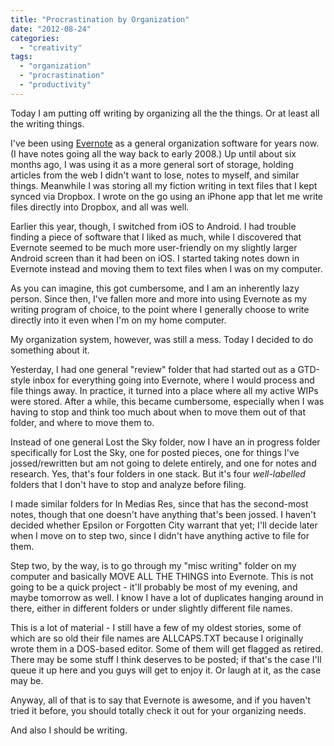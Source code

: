 ```yaml
---
title: "Procrastination by Organization"
date: "2012-08-24"
categories: 
  - "creativity"
tags: 
  - "organization"
  - "procrastination"
  - "productivity"
---
```


Today I am putting off writing by organizing all the the things. Or at least all the writing things.

I've been using [Evernote](http://evernote.com) as a general organization software for years now. (I have notes going all the way back to early 2008.) Up until about six months ago, I was using it as a more general sort of storage, holding articles from the web I didn't want to lose, notes to myself, and similar things. Meanwhile I was storing all my fiction writing in text files that I kept synced via Dropbox. I wrote on the go using an iPhone app that let me write files directly into Dropbox, and all was well.

Earlier this year, though, I switched from iOS to Android. I had trouble finding a piece of software that I liked as much, while I discovered that Evernote seemed to be much more user-friendly on my slightly larger Android screen than it had been on iOS. I started taking notes down in Evernote instead and moving them to text files when I was on my computer.

As you can imagine, this got cumbersome, and I am an inherently lazy person. Since then, I've fallen more and more into using Evernote as my writing program of choice, to the point where I generally choose to write directly into it even when I'm on my home computer.

My organization system, however, was still a mess. Today I decided to do something about it.

Yesterday, I had one general "review" folder that had started out as a GTD-style inbox for everything going into Evernote, where I would process and file things away. In practice, it turned into a place where all my active WIPs were stored. After a while, this became cumbersome, especially when I was having to stop and think too much about when to move them out of that folder, and where to move them to.

Instead of one general Lost the Sky folder, now I have an in progress folder specifically for Lost the Sky, one for posted pieces, one for things I've jossed/rewritten but am not going to delete entirely, and one for notes and research. Yes, that's four folders in one stack. But it's four _well-labelled_ folders that I don't have to stop and analyze before filing.

I made similar folders for In Medias Res, since that has the second-most notes, though that one doesn't have anything that's been jossed. I haven't decided whether Epsilon or Forgotten City warrant that yet; I'll decide later when I move on to step two, since I didn't have anything active to file for them.

Step two, by the way, is to go through my "misc writing" folder on my computer and basically MOVE ALL THE THINGS into Evernote. This is not going to be a quick project - it'll probably be most of my evening, and maybe tomorrow as well. I know I have a lot of duplicates hanging around in there, either in different folders or under slightly different file names.

This is a lot of material - I still have a few of my oldest stories, some of which are so old their file names are ALLCAPS.TXT because I originally wrote them in a DOS-based editor. Some of them will get flagged as retired. There may be some stuff I think deserves to be posted; if that's the case I'll queue it up here and you guys will get to enjoy it. Or laugh at it, as the case may be.

Anyway, all of that is to say that Evernote is awesome, and if you haven't tried it before, you should totally check it out for your organizing needs.

And also I should be writing.
